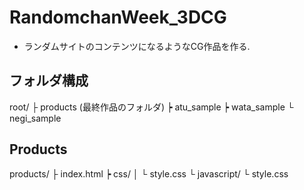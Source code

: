 # RandomchanWeek_3DCG
- ランダムサイトのコンテンツになるようなCG作品を作る.

## フォルダ構成
root/
  ├ products (最終作品のフォルダ)
  ┝ atu_sample
  ┝ wata_sample
  └ negi_sample

## Products
products/
  ├ index.html
  ┝ css/
  │  └ style.css
  └ javascript/
     └ style.css
